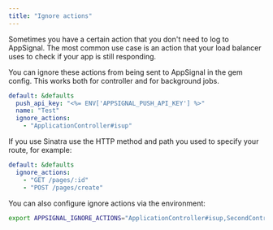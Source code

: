 ```yaml
---
title: "Ignore actions"
---
```


Sometimes you have a certain action that you don't need to log to AppSignal. The most common use case is an action that your load balancer uses to check if your app is still responding.

You can ignore these actions from being sent to AppSignal in the gem config. This works both for controller and for background jobs.

```yml
default: &defaults
  push_api_key: "<%= ENV['APPSIGNAL_PUSH_API_KEY'] %>"
  name: "Test"
  ignore_actions:
    - "ApplicationController#isup"
```


If you use Sinatra use the HTTP method and path you used to specify your route, for example:

```yml
default: &defaults
  ignore_actions:
    - "GET /pages/:id"
    - "POST /pages/create"
```

You can also configure ignore actions via the environment:

```bash
export APPSIGNAL_IGNORE_ACTIONS="ApplicationController#isup,SecondController#healthcheck"
```
